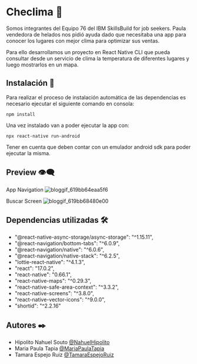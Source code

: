 # Checlima  🚀

Somos integrantes del Equipo 76 del IBM SkillsBuild for job seekers. 
Paula vendedora de helados nos pidió ayuda dado que necesitaba una 
app para conocer los lugares con mejor clima para optimizar sus ventas. 

Para ello desarrollamos un proyecto en React Native CLI que pueda consultar 
desde un servicio de clima la temperatura de diferentes lugares y luego 
mostrarlos en un mapa. 

## Instalación 🔧

Para realizar el proceso de instalación automática de las dependencias es necesario ejecutar el siguiente comando en consola:

```
npm install
```

Una vez instalado van a poder ejecutar la app con:


```
npx react-native run-android
```

Tener en cuenta que deben contar con un emulador android sdk para poder ejecutar la misma.

## Preview 👁️‍🗨️

App Navigation
![bloggif_619bb64eaa5f6](https://user-images.githubusercontent.com/92958422/142888348-e98de2b0-e037-4ec5-9dd6-7dff48e8ee0d.gif)

Buscar Screen
![bloggif_619bb68480e00](https://user-images.githubusercontent.com/92958422/142888475-ca6583f7-706e-44e4-8dd8-52ee8002e9e8.gif)


## Dependencias utilizadas  🛠️

* "@react-native-async-storage/async-storage": "^1.15.11",
* "@react-navigation/bottom-tabs": "^6.0.9",
* "@react-navigation/native": "^6.0.6",
* "@react-navigation/native-stack": "^6.2.5",
* "lottie-react-native": "^4.1.3",
* "react": "17.0.2",
* "react-native": "0.66.1",
* "react-native-maps": "^0.29.3",
* "react-native-safe-area-context": "^3.3.2",
* "react-native-screens": "^3.8.0",
* "react-native-vector-icons": "^9.0.0",
* "shortid": "^2.2.16"



## Autores ✒️

- Hipolito Nahuel Souto [@NahuelHipolito](https://github.com/Nahuelhsouto)
- Maria Paula Tapia [@MariaPaulaTapia](https://github.com/PaolaTapia)
- Tamara Espejo Ruiz [@TamaraEspejoRuiz](https://github.com/tamaraespejoruiz/)
